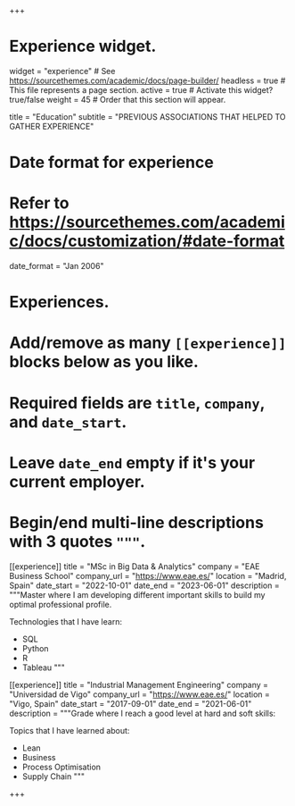 +++
# Experience widget.
widget = "experience"  # See https://sourcethemes.com/academic/docs/page-builder/
headless = true  # This file represents a page section.
active = true  # Activate this widget? true/false
weight = 45  # Order that this section will appear.

title = "Education"
subtitle = "PREVIOUS ASSOCIATIONS THAT HELPED TO GATHER EXPERIENCE"

# Date format for experience
#   Refer to https://sourcethemes.com/academic/docs/customization/#date-format
date_format = "Jan 2006"

# Experiences.
#   Add/remove as many `[[experience]]` blocks below as you like.
#   Required fields are `title`, `company`, and `date_start`.
#   Leave `date_end` empty if it's your current employer.
#   Begin/end multi-line descriptions with 3 quotes `"""`.
[[experience]]
  title = "MSc in Big Data & Analytics"
  company = "EAE Business School"
  company_url = "https://www.eae.es/"
  location = "Madrid, Spain"
  date_start = "2022-10-01"
  date_end = "2023-06-01"
  description = """Master where I am developing different important skills to build my optimal professional profile.
 
  Technologies that I have learn:
  
  * SQL
  * Python
  * R
  * Tableau
  """

[[experience]]
  title = "Industrial Management Engineering"
  company = "Universidad de Vigo"
  company_url = "https://www.eae.es/"
  location = "Vigo, Spain"
  date_start = "2017-09-01"
  date_end = "2021-06-01"
  description = """Grade where I reach a good level at hard and soft skills:
 
  Topics that I have learned about:
  
  * Lean
  * Business
  * Process Optimisation
  * Supply Chain
  """

+++